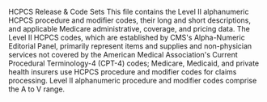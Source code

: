 HCPCS Release & Code Sets
This file contains the Level II alphanumeric HCPCS procedure and modifier codes, their long and short descriptions, and applicable Medicare administrative, coverage, and pricing data.  The Level II HCPCS codes, which are established by CMS's Alpha-Numeric Editorial Panel, primarily represent items and supplies and non-physician services not covered by the American Medical Association's Current Procedural Terminology-4 (CPT-4) codes; Medicare, Medicaid, and private health insurers use HCPCS procedure and modifier codes for claims processing.  Level II alphanumeric procedure and modifier codes comprise the A to V range.